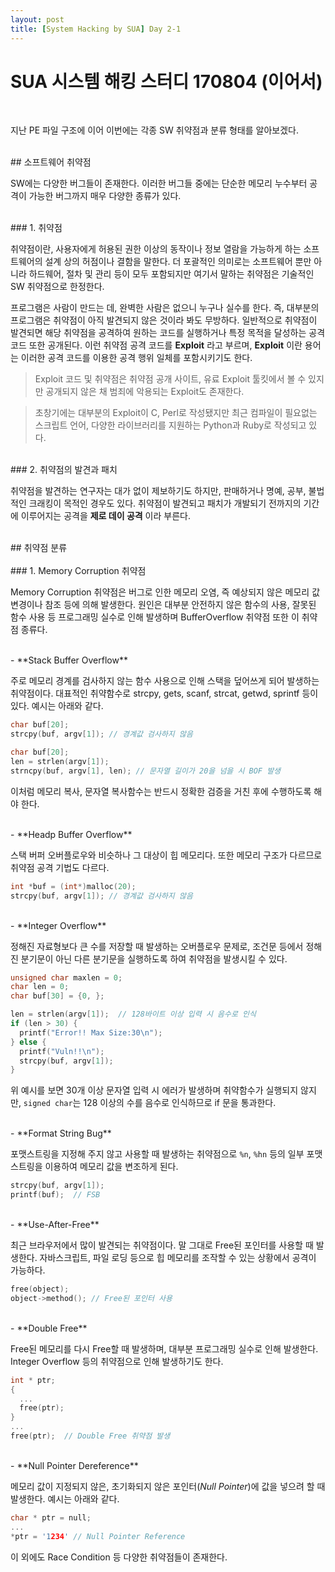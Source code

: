 ```yaml
---
layout: post
title: [System Hacking by SUA] Day 2-1
---
```


# SUA 시스템 해킹 스터디 170804 (이어서)
<br>

지난 PE 파일 구조에 이어 이번에는 각종 SW 취약점과 분류 형태를 알아보겠다.

<br>
## 소프트웨어 취약점
<br>

SW에는 다양한 버그들이 존재한다. 이러한 버그들 중에는 단순한 메모리 누수부터 공격이 가능한 버그까지 매우 다양한 종류가 있다.

<br>
### 1. 취약점
<br>

취약점이란, 사용자에게 허용된 권한 이상의 동작이나 정보 열람을 가능하게 하는 소프트웨어의 설계 상의 허점이나 결함을 말한다.
더 포괄적인 의미로는 소프트웨어 뿐만 아니라 하드웨어, 절차 및 관리 등이 모두 포함되지만 여기서 말하는 취약점은 기술적인 SW 취약점으로 한정한다.

프로그램은 사람이 만드는 데, 완벽한 사람은 없으니 누구나 실수를 한다. 즉, 대부분의 프로그램은 취약점이 아직 발견되지 않은 것이라 봐도 무방하다.
일반적으로 취약점이 발견되면 해당 취약점을 공격하여 원하는 코드를 실행하거나 특정 목적을 달성하는 공격 코드 또한 공개된다. 이런 취약점 공격 코드를
**Exploit** 라고 부르며, **Exploit** 이란 용어는 이러한 공격 코드를 이용한 공격 행위 일체를 포함시키기도 한다.
> Exploit 코드 및 취약점은 취약점 공개 사이트, 유료 Exploit 툴킷에서 볼 수 있지만 공개되지 않은 채 범죄에 악용되는 Exploit도 존재한다.

> 초창기에는 대부분의 Exploit이 C, Perl로 작성됐지만 최근 컴파일이 필요없는 스크립트 언어, 다양한 라이브러리를 지원하는 Python과 Ruby로 작성되고 있다.

<br>
### 2. 취약점의 발견과 패치
<br>

취약점을 발견하는 연구자는 대가 없이 제보하기도 하지만, 판매하거나 명예, 공부, 불법적인 크래킹이 목적인 경우도 있다.
취약점이 발견되고 패치가 개발되기 전까지의 기간에 이루어지는 공격을 **제로 데이 공격** 이라 부른다.

<br>
## 취약점 분류
<br>

<br>
### 1. Memory Corruption 취약점
<br>

Memory Corruption 취약점은 버그로 인한 메모리 오염, 즉 예상되지 않은 메모리 값 변경이나 참조 등에 의해 발생한다.
원인은 대부분 안전하지 않은 함수의 사용, 잘못된 함수 사용 등 프로그래밍 실수로 인해 발생하며 BufferOverflow 취약점 또한 이 취약점 종류다.

<br>
- **Stack Buffer Overflow**
<br>

주로 메모리 경계를 검사하지 않는 함수 사용으로 인해 스택을 덮어쓰게 되어 발생하는 취약점이다. 대표적인 취약함수로 strcpy, gets, scanf, strcat,
getwd, sprintf 등이 있다. 예시는 아래와 같다.

```c
char buf[20];
strcpy(buf, argv[1]); // 경계값 검사하지 않음
```

```c
char buf[20];
len = strlen(argv[1]);
strncpy(buf, argv[1], len); // 문자열 길이가 20을 넘을 시 BOF 발생
```

이처럼 메모리 복사, 문자열 복사함수는 반드시 정확한 검증을 거친 후에 수행하도록 해야 한다.

<br>
- **Headp Buffer Overflow**
<br>

스택 버퍼 오버플로우와 비슷하나 그 대상이 힙 메모리다. 또한 메모리 구조가 다르므로 취약점 공격 기법도 다르다.

```c
int *buf = (int*)malloc(20);
strcpy(buf, argv[1]); // 경계값 검사하지 않음
```

<br>
- **Integer Overflow**
<br>

정해진 자료형보다 큰 수를 저장할 때 발생하는 오버플로우 문제로, 조건문 등에서 정해진 분기문이 아닌 다른 분기문을 실행하도록 하여 취약점을 발생시킬 수 있다.

```c
unsigned char maxlen = 0;
char len = 0;
char buf[30] = {0, };

len = strlen(argv[1]);  // 128바이트 이상 입력 시 음수로 인식
if (len > 30) {
  printf("Error!! Max Size:30\n");
} else {
  printf("Vuln!!\n");
  strcpy(buf, argv[1]);
}
```

위 예시를 보면 30개 이상 문자열 입력 시 에러가 발생하며 취약함수가 실행되지 않지만, `signed char`는 128 이상의 수를 음수로 인식하므로 if 문을 통과한다.

<br>
- **Format String Bug**
<br>

포맷스트링을 지정해 주지 않고 사용할 때 발생하는 취약점으로 `%n`, `%hn` 등의 일부 포맷스트링을 이용하여 메모리 값을 변조하게 된다.

```c
strcpy(buf, argv[1]);
printf(buf);  // FSB
```

<br>
- **Use-After-Free**
<br>

최근 브라우저에서 많이 발견되는 취약점이다. 말 그대로 Free된 포인터를 사용할 때 발생한다. 자바스크립트, 파일 로딩 등으로 힙 메모리를 조작할 수 있는 상황에서 공격이 가능하다.

```c
free(object);
object->method(); // Free된 포인터 사용
```

<br>
- **Double Free**
<br>

Free된 메모리를 다시 Free할 때 발생하며, 대부분 프로그래밍 실수로 인해 발생한다. Integer Overflow 등의 취약점으로 인해 발생하기도 한다.

```c
int * ptr;
{
  ...
  free(ptr);
}
...
free(ptr);  // Double Free 취약점 발생
```

<br>
- **Null Pointer Dereference**
<br>

메모리 값이 지정되지 않은, 초기화되지 않은 포인터(*Null Pointer*)에 값을 넣으려 할 때 발생한다. 예시는 아래와 같다.

```c
char * ptr = null;
...
*ptr = '1234' // Null Pointer Reference
```

이 외에도 Race Condition 등 다양한 취약점들이 존재한다.
